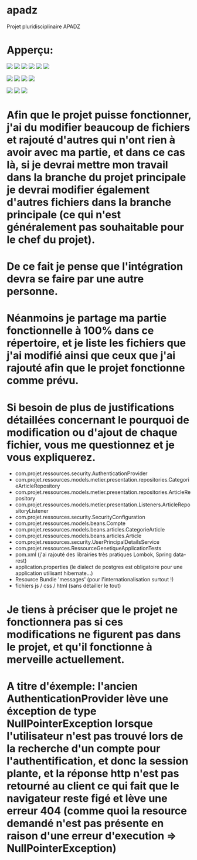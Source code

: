 # apadz
Projet pluridisciplinaire APADZ

# Apperçu:

![](index_1.png)
![](index_2.png)
![](index_3.png)
![](index_4.png)
![](index_5.png)
![](index_5_bis.png)


![](liste_articles_1.png)
![](liste_article_2.png)
![](nouvel_article_1.png)
![](nouveau_article_2.png)


![](description_article_1.png)
![](description_article_2.png)
![](description_article_3.png)

# Afin que le projet puisse fonctionner, j'ai du modifier beaucoup de fichiers et rajouté d'autres qui n'ont rien à avoir avec ma partie, et dans ce cas là, si je devrai mettre mon travail dans la branche du projet principale je devrai modifier également d'autres fichiers dans la branche principale (ce qui n'est généralement pas souhaitable pour le chef du projet).

# De ce fait je pense que l'intégration devra se faire par une autre personne.
# Néanmoins je partage ma partie fonctionnelle à 100% dans ce répertoire, et je liste les fichiers que j'ai modifié ainsi que ceux que j'ai rajouté afin que le projet fonctionne comme prévu.

# Si besoin de plus de justifications détaillées concernant le pourquoi de modification ou d'ajout de chaque fichier, vous me questionnez et je vous expliquerez.

  - com.projet.ressources.security.AuthenticationProvider
  - com.projet.ressources.models.metier.presentation.repositories.CategorieArticleRepository
  - com.projet.ressources.models.metier.presentation.repositories.ArticleRepository
  - com.projet.ressources.models.metier.presentation.Listeners.ArticleRepositoryListener
  - com.projet.ressources.security.SecurityConfiguration
  - com.projet.ressources.models.beans.Compte
  - com.projet.ressources.models.beans.articles.CategorieArticle
  - com.projet.ressources.models.beans.articles.Article
  - com.projet.ressources.security.UserPrincipalDetailsService
  - com.projet.ressources.RessourceGenetiqueApplicationTests
  - pom.xml (j'ai rajouté des librairies très pratiques Lombok, Spring data-rest)
  - application.properties (le dialect de postgres est obligatoire pour une application utilisant hibernate...)
  - Resource Bundle 'messages' (pour l'internationalisation surtout !)
  - fichiers js / css / html (sans détailler le tout)
  
# Je tiens à préciser que le projet ne fonctionnera pas si ces modifications ne figurent pas dans le projet, et qu'il fonctionne à merveille actuellement.

# A titre d'éxemple: l'ancien AuthenticationProvider lève une éxception de type NullPointerException lorsque l'utilisateur n'est pas trouvé lors de la recherche d'un compte pour l'authentification, et donc la session plante, et la réponse http n'est pas retourné au client ce qui fait que le navigateur reste figé et lève une erreur 404 (comme quoi la resource demandé n'est pas présente en raison d'une erreur d'execution => NullPointerException)
